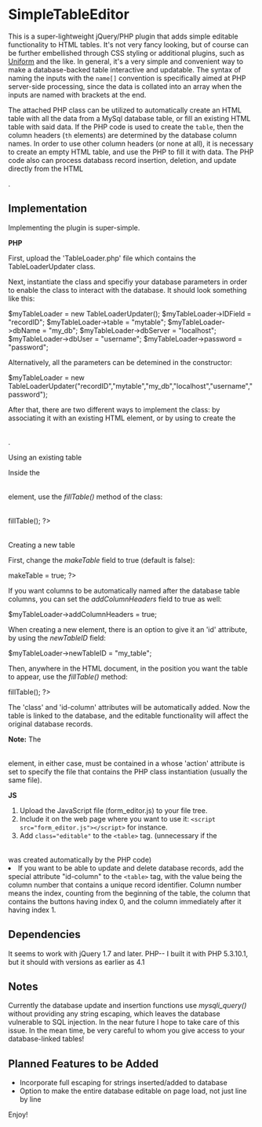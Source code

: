 SimpleTableEditor
=================

This is a super-lightweight jQuery/PHP plugin that adds simple editable functionality to HTML tables.  It's not very fancy looking, but of course can be further embellished through CSS styling or additional plugins, such as [Uniform](http://uniformjs.com/) and the like.  In general, it's a very simple and convenient way to make a database-backed table interactive and updatable.  The syntax of naming the inputs with the `name[]`
convention is specifically aimed at PHP server-side processing, since the data is collated into an array when
the inputs are named with brackets at the end.

The attached PHP class can be utilized to automatically create an HTML table with all the data from a MySql database table, or fill an existing HTML table with said data. If the PHP code is used to create the `table`, then the column headers (`th` elements) are determined by the database column names.  In order to use other column headers (or none at all), it is necessary to create an empty HTML table, and use the PHP to fill it with data.
The PHP code also can process databass record insertion, deletion, and update directly from the HTML <form>.

Implementation
--------------

Implementing the plugin is super-simple.

__PHP__

First, upload the 'TableLoader.php' file which contains the TableLoaderUpdater class.

Next, instantiate the class and specifiy your database parameters in order to enable the class to interact with the database.  It should look something like this:

  $myTableLoader = new TableLoaderUpdater();
  $myTableLoader->IDField = "recordID";
  $myTableLoader->table = "mytable";
  $myTableLoader->dbName = "my_db";
  $myTableLoader->dbServer = "localhost";
  $myTableLoader->dbUser = "username";
  $myTableLoader->password = "password";
  
Alternatively, all the parameters can be detemined in the constructor:

  $myTableLoader = new TableLoaderUpdater("recordID","mytable","my_db","localhost","username","password");
  
After that, there are two different ways to implement the class: by associating it with an existing HTML <table> element, or by using to create the <table>.

Using an existing table

Inside the <table> element, use the _fillTable()_ method of the class:

  <table class="editable" id-column="1">
  <?php
    $myTableLoader->fillTable();
  ?>
  </table>

Creating a new table

First, change the _makeTable_ field to true (default is false):

  <?php
    $myTableLoader->makeTable = true;
  ?>
  
If you want columns to be automatically named after the database table columns, you can set the _addColumnHeaders_ field to true as well:

  $myTableLoader->addColumnHeaders = true;
  
When creating a new <table> element, there is an option to give it an 'id' attribute, by using the _newTableID_ field:

  $myTableLoader->newTableID = "my_table";


Then, anywhere in the HTML document, in the position you want the table to appear, use the _fillTable()_ method:

  <?php
    $myTableLoader->fillTable();
  ?>
  
The 'class' and 'id-column' attributes will be automatically added.  Now the table is linked to the database, and the editable functionality will affect the original database records.  

__Note:__ The <table> element, in either case, must be contained in a <form> whose 'action' attribute is set to specify the file that contains the PHP class instantiation (usually the same file).

__JS__

1. Upload the JavaScript file (form_editor.js) to your file tree.
2. Include it on the web page where you want to use it: `<script src="form_editor.js"></script>` for instance.
3. Add `class="editable"` to the `<table>` tag. (unnecessary if the <table> was created automatically by the PHP code)
4. If you want to be able to update and delete database records, add the special attribute "id-column" to the `<table>` tag, with the value being the column number that contains a unique record identifier.  Column number means the index, counting from the beginning of the table, the column that contains the buttons having index 0, and the column immediately after it having index 1.

Dependencies
------------
It seems to work with jQuery 1.7 and later.
PHP-- I built it with PHP 5.3.10.1, but it should with versions as earlier as 4.1

Notes
-----

Currently the database update and insertion functions use *mysqli_query()* without providing any string escaping, which leaves the database vulnerable to SQL injection. In the near future I hope to take care of this issue.  In the mean time, be very careful to whom you give access to your database-linked tables!

Planned Features to be Added
----------------------------

- Incorporate full escaping for strings inserted/added to database
- Option to make the entire database editable on page load, not just line by line

Enjoy!

